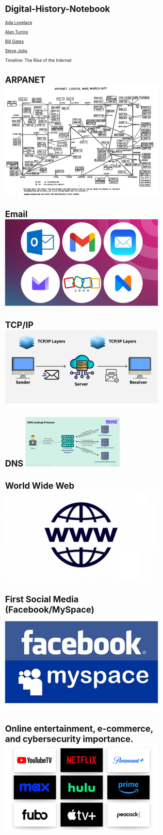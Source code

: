 # Digital-History-Notebook

[Ada Lovelace](https://www.britannica.com/biography/Ada-Lovelace)

[Alan Turing](https://www.nist.gov/blogs/taking-measure/alan-turings-everlasting-contributions-computing-ai-and-cryptography)

[Bill Gates](bill-gates.md)

[Steve Jobs](steve-jobs.md)

Timeline: The Rise of the Internet
  # ARPANET ![image](ARPANET.png)
  # Email ![image](EMAIL.jpg)
  # TCP/IP ![image](TCP.webp)
  # DNS ![image](DNS.png)
  # World Wide Web ![image](WWW.jpg)
  # First Social Media (Facebook/MySpace) ![image](FBMS.jpg)
  # Online entertainment, e-commerce, and cybersecurity importance. ![image](STREAM.png)
